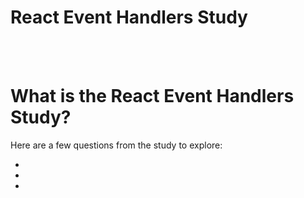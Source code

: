 # React Event Handlers Study

<br>
<br>

# What is the React Event Handlers Study?

Here are a few questions from the study to explore:

* [](#)
* [](#)
* [](#)

<br>
<br>

# 

<dl>
<dd>

</dd>
</dl>
